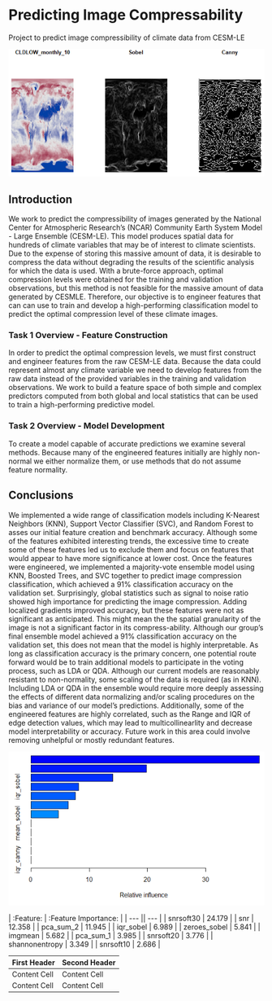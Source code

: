 # Predicting Image Compressability
Project to predict image compressibility of climate data from CESM-LE

![Edge Detection Example](https://github.com/andyreetz/Predicting-Image-Compressability/blob/main/edge%20detection%20example%20image.PNG)

## Introduction
We work to predict the compressibility of images generated by the National Center for Atmospheric Research’s (NCAR) Community Earth System Model - Large Ensemble (CESM-LE). This model produces spatial data for hundreds of climate variables that may be of interest to climate scientists. Due to the expense of storing this massive amount of data, it is desirable to compress the data without degrading the results of the scientific analysis for which the data is used. With a brute-force approach, optimal compression levels were obtained for the training and validation observations, but this method is not feasible for the massive amount of data generated by CESMLE. Therefore, our objective is to engineer features that can can use to train and develop a high-performing classification model to predict the optimal compression level of these climate images.

### Task 1 Overview - Feature Construction
In order to predict the optimal compression levels, we must first construct and engineer features from the raw CESM-LE data. Because the data could represent almost any climate variable we need to develop features from the raw data instead of the provided variables in the training and validation observations. We work to build a feature space of both simple and complex predictors computed from both global and local statistics that can be used to train a high-performing predictive model.

### Task 2 Overview - Model Development
To create a model capable of accurate predictions we examine several methods. Because many of the engineered
features initially are highly non-normal we either normalize them, or use methods that do not assume feature
normality.

## Conclusions
We implemented a wide range of classification models including K-Nearest Neighbors (KNN), Support Vector Classifier (SVC), and Random Forest to asses our initial feature creation and benchmark accuracy. Although some of the features exhibited interesting trends, the excessive time to create some of these features led us to exclude them and focus on features that would appear to have more significance at lower cost. Once the features were engineered, we implemented a majority-vote ensemble model using KNN, Boosted Trees, and SVC together to predict image compression classification, which achieved a 91% classification accuracy on the validation set. Surprisingly, global statistics such as signal to noise ratio showed high importance for predicting the image compression. Adding localized gradients improved accuracy, but these features were not as significant as anticipated. This might mean the the spatial granularity of the image is not a significant factor in its compress-ability. Although our group’s final ensemble model achieved a 91% classification accuracy on the validation set, this does not mean that the model is highly interpretable. As long as classification accuracy is the primary concern, one potential route forward would be to train additional models to participate in the voting process, such as LDA or QDA. Although our current models are reasonably resistant to non-normality, some scaling of the data is required (as in KNN). Including LDA or QDA in the ensemble would require more deeply assessing the effects of different data normalizing and/or scaling procedures on the bias and variance of our model’s predictions. Additionally, some of the engineered features are highly correlated, such as the Range and IQR of edge detection values, which may lead to multicollinearlity and decrease model interpretability or accuracy. Future work in this area could involve removing unhelpful or mostly redundant features.

![Feature Importance of Engineered Features](https://github.com/andyreetz/Predicting-Image-Compressability/blob/main/edge%20detect%20full%20feature%20importance.PNG)


| :Feature: | :Feature Importance: |
| --- || --- |
| snrsoft30 | 24.179 |
| snr | 12.358 |
| pca_sum_2 | 11.945 |
| iqr_sobel | 6.989 |
| zeroes_sobel | 5.841 |
| imgmean | 5.682 |
| pca_sum_1 | 3.985 |
| snrsoft20 | 3.776 |
| shannonentropy | 3.349 |
| snrsoft10 | 2.686 |



| First Header  | Second Header |
| ------------- | ------------- |
| Content Cell  | Content Cell  |
| Content Cell  | Content Cell  |
